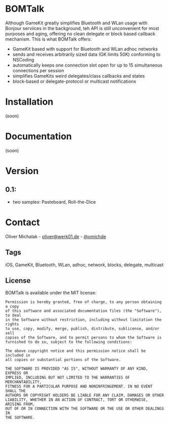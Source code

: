 # BOMTalk

Although GameKit greatly simplifies Bluetooth and WLan usage with Bonjour serviices in the background, teh API is still unconvenient for most purposes and aging, offering no clean delegate or block based callback mechanism. This is what BOMTalk offers:

- GameKit based with support for Bluetooth and WLan adhoc networks
- sends and receives arbitrarily sized data (GK limits 50K) conforming to NSCoding
- automatically keeps one connection slot open for up to 15 simultaneous connections per session
- simplifies GameKits weird delegates/class callbacks and states
- block-based or delegate-protocol or multicast notifications

# Installation

(soon)

# Documentation

(soon)

# Version

## 0.1:

- two samples: Pasteboard, Roll-the-Dice

# Contact

Oliver Michalak - [oliver@werk01.de](mailto:oliver@werk01.de) - [@omichde](http://twitter.com/omichde)

## Tags

iOS, GameKit, Bluetooth, WLan, adhoc, network, blocks, delegate, multicast

## License

BOMTalk is available under the MIT license:

	Permission is hereby granted, free of charge, to any person obtaining a copy
	of this software and associated documentation files (the "Software"), to deal
	in the Software without restriction, including without limitation the rights
	to use, copy, modify, merge, publish, distribute, sublicense, and/or sell
	copies of the Software, and to permit persons to whom the Software is
	furnished to do so, subject to the following conditions:

	The above copyright notice and this permission notice shall be included in
	all copies or substantial portions of the Software.

	THE SOFTWARE IS PROVIDED "AS IS", WITHOUT WARRANTY OF ANY KIND, EXPRESS OR
	IMPLIED, INCLUDING BUT NOT LIMITED TO THE WARRANTIES OF MERCHANTABILITY,
	FITNESS FOR A PARTICULAR PURPOSE AND NONINFRINGEMENT. IN NO EVENT SHALL THE
	AUTHORS OR COPYRIGHT HOLDERS BE LIABLE FOR ANY CLAIM, DAMAGES OR OTHER
	LIABILITY, WHETHER IN AN ACTION OF CONTRACT, TORT OR OTHERWISE, ARISING FROM,
	OUT OF OR IN CONNECTION WITH THE SOFTWARE OR THE USE OR OTHER DEALINGS IN
	THE SOFTWARE.
